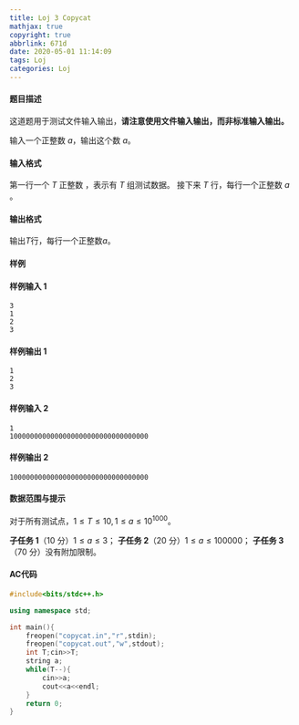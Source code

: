 ```yaml
---
title: Loj 3 Copycat
mathjax: true
copyright: true
abbrlink: 671d
date: 2020-05-01 11:14:09
tags: Loj 
categories: Loj 
---
```


#### 题目描述

这道题用于测试文件输入输出，**请注意使用文件输入输出，而非标准输入输出。**

输入一个正整数 $a$，输出这个数 $a$。

#### 输入格式

第一行一个 $T$ 正整数 ，表示有 $T$ 组测试数据。
接下来 $T$ 行，每行一个正整数 $a$ 。

#### 输出格式

输出$T$行，每行一个正整数$a$。

<!--more-->

#### 样例

#### 样例输入 1

```
3
1
2
3
```

#### 样例输出 1

```
1
2
3
```

#### 样例输入 2

```
1
1000000000000000000000000000000000
```

#### 样例输出 2

```
1000000000000000000000000000000000
```

#### 数据范围与提示

对于所有测试点，$1\leq T \leq 10, 1 \leq a \leq 10^{1000}$。

**子任务 1**（10 分）$1\leq a \leq 3$；
**子任务 2**（20 分）$1\leq a \leq 100000$；
**子任务 3**（70 分）没有附加限制。



#### AC代码

```c++
#include<bits/stdc++.h>

using namespace std;

int main(){
	freopen("copycat.in","r",stdin);
	freopen("copycat.out","w",stdout);
	int T;cin>>T;
	string a;
	while(T--){
		cin>>a;
		cout<<a<<endl;
	}
	return 0;
}
```

